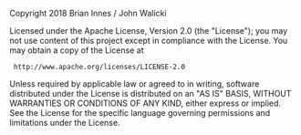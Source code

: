    Copyright 2018 Brian Innes / John Walicki

   Licensed under the Apache License, Version 2.0 (the "License");
   you may not use content of this project except in compliance with the License.
   You may obtain a copy of the License at

     http://www.apache.org/licenses/LICENSE-2.0

   Unless required by applicable law or agreed to in writing, software
   distributed under the License is distributed on an "AS IS" BASIS,
   WITHOUT WARRANTIES OR CONDITIONS OF ANY KIND, either express or implied.
   See the License for the specific language governing permissions and
   limitations under the License.